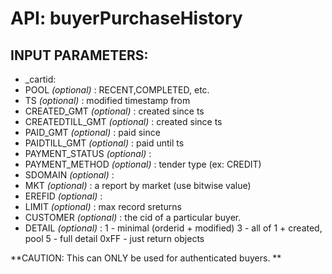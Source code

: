 # API: buyerPurchaseHistory




## INPUT PARAMETERS: ##
  * _cartid: 
  * POOL _(optional)_ :  RECENT,COMPLETED, etc.
  * TS _(optional)_ :  modified timestamp from
  * CREATED_GMT _(optional)_ :  created since ts
  * CREATEDTILL_GMT _(optional)_ :  created since ts
  * PAID_GMT _(optional)_ :  paid since
  * PAIDTILL_GMT _(optional)_ :  paid until ts
  * PAYMENT_STATUS _(optional)_ :  
  * PAYMENT_METHOD _(optional)_ :  tender type (ex: CREDIT)
  * SDOMAIN _(optional)_ :  
  * MKT _(optional)_ :   a report by market (use bitwise value)
  * EREFID _(optional)_ :  
  * LIMIT _(optional)_ :  max record sreturns
  * CUSTOMER _(optional)_ :   the cid of a particular buyer.
  * DETAIL _(optional)_ :   1 - minimal (orderid + modified)
         3 - all of 1 + created, pool
			5 - full detail
         0xFF - just return objects


**CAUTION: 
This can ONLY be used for authenticated buyers.
**
